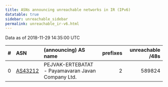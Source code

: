 ```yaml
---
title: ASNs announcing unreachable networks in IR (IPv6)
datatable: true
sidebar: unreachable_sidebar
permalink: unreachable_ir-v6.html
---
```


Data as of 2018-11-29 14:35:00 UTC


<div class="datatable-begin"></div>

|   # | ASN                                    | (announcing) AS name                              |   prefixes |   unreachable /48s |
|----:|:---------------------------------------|:--------------------------------------------------|-----------:|-------------------:|
|   0 | [AS43212](unreachable_AS43212-v6.html) | PEJVAK-ERTEBATAT - Payamavaran Javan Company Ltd. |          2 |             589824 |

<div class="datatable-end"></div>